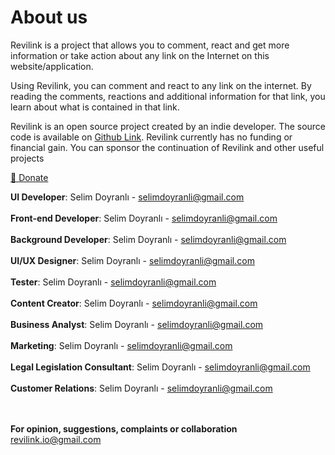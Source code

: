 # About us

Revilink is a project that allows you to comment, react and get more information or take action about any link on the Internet on this website/application.

Using Revilink, you can comment and react to any link on the internet. By reading the comments, reactions and additional information for that link, you learn about what is contained in that link.

Revilink is an open source project created by an indie developer. The source code is available on [Github Link](https://github.com/revilink/revilink). Revilink currently has no funding or financial gain. You can sponsor the continuation of Revilink and other useful projects

[💖 Donate](https://www.buymeacoffee.com/selimdoyranli)

**UI Developer**: Selim Doyranlı - selimdoyranli@gmail.com
<br>
<br>
**Front-end Developer**: Selim Doyranlı - selimdoyranli@gmail.com
<br>
<br>
**Background Developer**: Selim Doyranlı - selimdoyranli@gmail.com
<br>
<br>
**UI/UX Designer**: Selim Doyranlı - selimdoyranli@gmail.com
<br>
<br>
**Tester**: Selim Doyranlı - selimdoyranli@gmail.com
<br>
<br>
**Content Creator**: Selim Doyranlı - selimdoyranli@gmail.com
<br>
<br>
**Business Analyst**: Selim Doyranlı - selimdoyranli@gmail.com
<br>
<br>
**Marketing**: Selim Doyranlı - selimdoyranli@gmail.com
<br>
<br>
**Legal Legislation Consultant**: Selim Doyranlı - selimdoyranli@gmail.com
<br>
<br>
**Customer Relations**: Selim Doyranlı - selimdoyranli@gmail.com
<br>
<br>
<br>

**For opinion, suggestions, complaints or collaboration**
revilink.io@gmail.com
